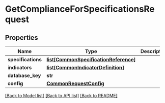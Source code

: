 # GetComplianceForSpecificationsRequest

## Properties
Name | Type | Description | Notes
------------ | ------------- | ------------- | -------------
**specifications** | [**list[CommonSpecificationReference]**](CommonSpecificationReference.md) |  | [optional] 
**indicators** | [**list[CommonIndicatorDefinition]**](CommonIndicatorDefinition.md) |  | [optional] 
**database_key** | **str** |  | [optional] 
**config** | [**CommonRequestConfig**](CommonRequestConfig.md) |  | [optional] 

[[Back to Model list]](../README.md#documentation-for-models) [[Back to API list]](../README.md#documentation-for-api-endpoints) [[Back to README]](../README.md)

